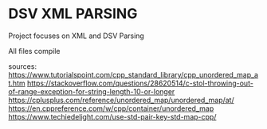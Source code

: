 # DSV XML PARSING
Project focuses on XML and DSV Parsing




All files compile

sources:
https://www.tutorialspoint.com/cpp_standard_library/cpp_unordered_map_at.htm
https://stackoverflow.com/questions/28620514/c-stol-throwing-out-of-range-exception-for-string-length-10-or-longer
https://cplusplus.com/reference/unordered_map/unordered_map/at/
https://en.cppreference.com/w/cpp/container/unordered_map
https://www.techiedelight.com/use-std-pair-key-std-map-cpp/
